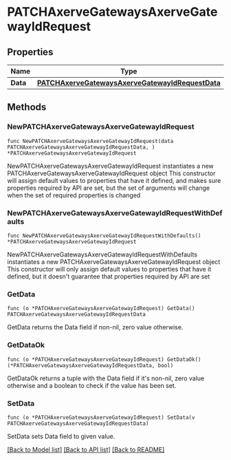 # PATCHAxerveGatewaysAxerveGatewayIdRequest

## Properties

Name | Type | Description | Notes
------------ | ------------- | ------------- | -------------
**Data** | [**PATCHAxerveGatewaysAxerveGatewayIdRequestData**](PATCHAxerveGatewaysAxerveGatewayIdRequestData.md) |  | 

## Methods

### NewPATCHAxerveGatewaysAxerveGatewayIdRequest

`func NewPATCHAxerveGatewaysAxerveGatewayIdRequest(data PATCHAxerveGatewaysAxerveGatewayIdRequestData, ) *PATCHAxerveGatewaysAxerveGatewayIdRequest`

NewPATCHAxerveGatewaysAxerveGatewayIdRequest instantiates a new PATCHAxerveGatewaysAxerveGatewayIdRequest object
This constructor will assign default values to properties that have it defined,
and makes sure properties required by API are set, but the set of arguments
will change when the set of required properties is changed

### NewPATCHAxerveGatewaysAxerveGatewayIdRequestWithDefaults

`func NewPATCHAxerveGatewaysAxerveGatewayIdRequestWithDefaults() *PATCHAxerveGatewaysAxerveGatewayIdRequest`

NewPATCHAxerveGatewaysAxerveGatewayIdRequestWithDefaults instantiates a new PATCHAxerveGatewaysAxerveGatewayIdRequest object
This constructor will only assign default values to properties that have it defined,
but it doesn't guarantee that properties required by API are set

### GetData

`func (o *PATCHAxerveGatewaysAxerveGatewayIdRequest) GetData() PATCHAxerveGatewaysAxerveGatewayIdRequestData`

GetData returns the Data field if non-nil, zero value otherwise.

### GetDataOk

`func (o *PATCHAxerveGatewaysAxerveGatewayIdRequest) GetDataOk() (*PATCHAxerveGatewaysAxerveGatewayIdRequestData, bool)`

GetDataOk returns a tuple with the Data field if it's non-nil, zero value otherwise
and a boolean to check if the value has been set.

### SetData

`func (o *PATCHAxerveGatewaysAxerveGatewayIdRequest) SetData(v PATCHAxerveGatewaysAxerveGatewayIdRequestData)`

SetData sets Data field to given value.



[[Back to Model list]](../README.md#documentation-for-models) [[Back to API list]](../README.md#documentation-for-api-endpoints) [[Back to README]](../README.md)


